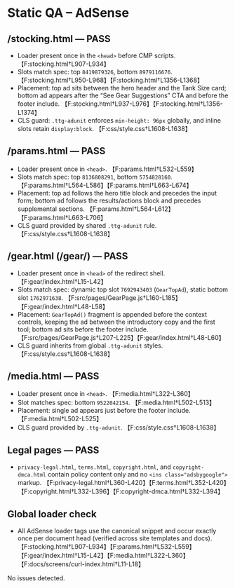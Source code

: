 # Static QA – AdSense

## /stocking.html — PASS
- Loader present once in the `<head>` before CMP scripts. 【F:stocking.html†L907-L934】
- Slots match spec: top `8419879326`, bottom `8979116676`. 【F:stocking.html†L950-L968】【F:stocking.html†L1356-L1368】
- Placement: top ad sits between the hero header and the Tank Size card; bottom ad appears after the “See Gear Suggestions” CTA and before the footer include. 【F:stocking.html†L937-L976】【F:stocking.html†L1356-L1374】
- CLS guard: `.ttg-adunit` enforces `min-height: 96px` globally, and inline slots retain `display:block`. 【F:css/style.css†L1608-L1638】

## /params.html — PASS
- Loader present once in `<head>`. 【F:params.html†L532-L559】
- Slots match spec: top `8136808291`, bottom `5754828160`. 【F:params.html†L564-L586】【F:params.html†L663-L674】
- Placement: top ad follows the hero title block and precedes the input form; bottom ad follows the results/actions block and precedes supplemental sections. 【F:params.html†L564-L612】【F:params.html†L663-L706】
- CLS guard provided by shared `.ttg-adunit` rule. 【F:css/style.css†L1608-L1638】

## /gear.html (/gear/) — PASS
- Loader present once in `<head>` of the redirect shell. 【F:gear/index.html†L15-L42】
- Slots match spec: dynamic top slot `7692943403` (`GearTopAd`), static bottom slot `1762971638`. 【F:src/pages/GearPage.js†L160-L185】【F:gear/index.html†L48-L58】
- Placement: `GearTopAd()` fragment is appended before the context controls, keeping the ad between the introductory copy and the first tool; bottom ad sits before the footer include. 【F:src/pages/GearPage.js†L207-L225】【F:gear/index.html†L48-L60】
- CLS guard inherits from global `.ttg-adunit` styles. 【F:css/style.css†L1608-L1638】

## /media.html — PASS
- Loader present once in `<head>`. 【F:media.html†L322-L360】
- Slot matches spec: bottom `9522042154`. 【F:media.html†L502-L513】
- Placement: single ad appears just before the footer include. 【F:media.html†L502-L525】
- CLS guard provided by `.ttg-adunit`. 【F:css/style.css†L1608-L1638】

## Legal pages — PASS
- `privacy-legal.html`, `terms.html`, `copyright.html`, and `copyright-dmca.html` contain policy content only and no `<ins class="adsbygoogle">` markup. 【F:privacy-legal.html†L360-L420】【F:terms.html†L352-L420】【F:copyright.html†L332-L396】【F:copyright-dmca.html†L332-L394】

## Global loader check
- All AdSense loader tags use the canonical snippet and occur exactly once per document head (verified across site templates and docs). 【F:stocking.html†L907-L934】【F:params.html†L532-L559】【F:gear/index.html†L15-L42】【F:media.html†L322-L360】【F:docs/screens/curl-index.html†L11-L18】

No issues detected.

